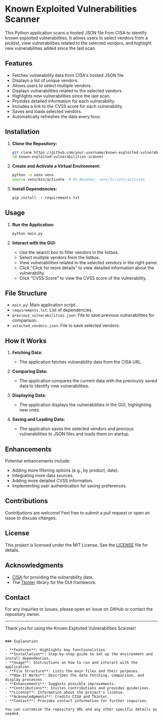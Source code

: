 # Known Exploited Vulnerabilities Scanner

This Python application scans a hosted JSON file from CISA to identify known exploited vulnerabilities. It allows users to select vendors from a picklist, view vulnerabilities related to the selected vendors, and highlight new vulnerabilities added since the last scan.

## Features

- Fetches vulnerability data from CISA's hosted JSON file.
- Displays a list of unique vendors.
- Allows users to select multiple vendors.
- Displays vulnerabilities related to the selected vendors.
- Highlights new vulnerabilities since the last scan.
- Provides detailed information for each vulnerability.
- Includes a link to the CVSS score for each vulnerability.
- Saves and loads selected vendors.
- Automatically refreshes the data every hour.

## Installation

1. **Clone the Repository:**
   ```bash
   git clone https://github.com/your-username/known-exploited-vulnerabilities-scanner.git
   cd known-exploited-vulnerabilities-scanner
   ```

2. **Create and Activate a Virtual Environment:**
   ```bash
   python -m venv venv
   source venv/bin/activate  # On Windows: venv\Scripts\activate
   ```

3. **Install Dependencies:**
   ```bash
   pip install -r requirements.txt
   ```

## Usage

1. **Run the Application:**
   ```bash
   python main.py
   ```

2. **Interact with the GUI:**
   - Use the search box to filter vendors in the listbox.
   - Select multiple vendors from the listbox.
   - View vulnerabilities related to the selected vendors in the right panel.
   - Click "Click for more details" to view detailed information about the vulnerability.
   - Click "CVSS Score" to view the CVSS score of the vulnerability.

## File Structure

- `main.py`: Main application script.
- `requirements.txt`: List of dependencies.
- `previous_vulnerabilities.json`: File to save previous vulnerabilities for comparison.
- `selected_vendors.json`: File to save selected vendors.

## How It Works

1. **Fetching Data:**
   - The application fetches vulnerability data from the CISA URL.

2. **Comparing Data:**
   - The application compares the current data with the previously saved data to identify new vulnerabilities.

3. **Displaying Data:**
   - The application displays the vulnerabilities in the GUI, highlighting new ones.

4. **Saving and Loading Data:**
   - The application saves the selected vendors and previous vulnerabilities to JSON files and loads them on startup.

## Enhancements

Potential enhancements include:
- Adding more filtering options (e.g., by product, date).
- Integrating more data sources.
- Adding more detailed CVSS information.
- Implementing user authentication for saving preferences.

## Contributions

Contributions are welcome! Feel free to submit a pull request or open an issue to discuss changes.

## License

This project is licensed under the MIT License. See the [LICENSE](LICENSE) file for details.

## Acknowledgments

- [CISA](https://www.cisa.gov) for providing the vulnerability data.
- The [Tkinter](https://docs.python.org/3/library/tkinter.html) library for the GUI framework.

## Contact

For any inquiries or issues, please open an issue on GitHub or contact the repository owner.

---

Thank you for using the Known Exploited Vulnerabilities Scanner!
```

### Explanation

- **Features**: Highlights key functionalities.
- **Installation**: Step-by-step guide to set up the environment and install dependencies.
- **Usage**: Instructions on how to run and interact with the application.
- **File Structure**: Lists the main files and their purposes.
- **How It Works**: Describes the data fetching, comparison, and display processes.
- **Enhancements**: Suggests possible improvements.
- **Contributions**: Invites contributions and provides guidelines.
- **License**: Information about the project's license.
- **Acknowledgments**: Credits CISA and Tkinter.
- **Contact**: Provides contact information for further inquiries.

You can customize the repository URL and any other specific details as needed.
